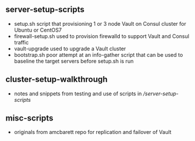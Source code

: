 ## server-setup-scripts
- setup.sh script that provisioning 1 or 3 node Vault on Consul cluster for Ubuntu or CentOS7
- firewall-setup.sh used to provision firewalld to support Vault and Consul traffic
- vault-upgrade used to upgrade a Vault cluster
- bootstrap.sh poor attempt at an info-gather script that can be used to baseline the target servers before setup.sh is run

## cluster-setup-walkthrough
- notes and snippets from testing and use of scripts in _/server-setup-scripts_

## misc-scripts
- originals from amcbarett repo for replication and failover of Vault
